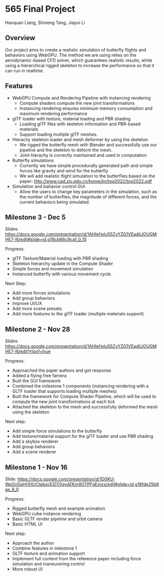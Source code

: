 # 565 Final Project

Haoquan Liang, Shineng Tang, Jiajun Li

## **Overview**

Our project aims to create a realistic simulation of butterfly flights and behaviors using WebGPU. The method we are using relies on the aerodynamic-based CFD solver, which guarantees realistic results, while using a hierarchical rigged skeleton to increase the performance so that it can run in realtime. 

## **Features**
- WebGPU Compute and Rendering Pipeline with instancing rendering
  - Compute shaders compute the new joint transformations
  - Instancing rendering ensures minimum memory consumption and maximum rendering performance
- glTF loader with texture, material loading and PBR shading
  - Loading glTF files with skeleton information and PBR-based materials
  - Support loading multiple glTF meshes.
- Hierachy skeleton loader and mesh deformer by using the skeleton
  - We rigged the butterfly mesh with Blender and successfully use our pipeline and the skeleton to deform the mesh.
  - Joint hierachy is correctly maintained and used in computation
- Butterfly simulations
  - Currently we have simple procedurally generated path and simple forces like gravity and wind for the butterfly
  - We will add realistic flight simulation to the butterflies based on the paper: http://www.cad.zju.edu.cn/home/jin/tog2022/tog2022.pdf 
- Simulation and bahavior control GUI
  - Allow the users to change key parameters in the simulation, such as the number of butterflies, the magnitude of different forces, and the current behaviors being simulated. 

## **Milestone 3 - Dec 5**
Slides: https://docs.google.com/presentation/d/1AHIefwlu55ZyYZG1VEadliJOUGMHE7-N/edit#slide=id.g19cb66c9ca1_0_15

Progress:
- glTF Texture/Material loading with PBR shading
- Skeleton hierarchy update in the Compute Shader
- Simple forces and movement simulation
- Instanced butterfly with various movement cycle.

Next Step:
- Add more forces simulations
- Add group behaviors
- Improve UI/UX
- Add more scene presets
- Add more features to the glTF loader (multiple materials support)

## **Milestone 2 - Nov 28**
Slides: https://docs.google.com/presentation/d/1AHIefwlu55ZyYZG1VEadliJOUGMHE7-N/edit?rtpof=true

Progress:
- Approached the paper authors and got response
- Added a flying free famera
- Built the GUI framework
- Combined the milestone 1 components (instancing rendering with a GLTF loader that supports loading multiple meshes)
- Built the framework for Compute Shader Pipeline, which will be used to compute the new joint transformations at each tick
- Attached the skeleton to the mesh and successfully deformed the mesh using the skeleton

Next step:
- Add simple force simulations to the butterfly
- Add texture/material support for the glTF loader and use PBR shading
- Add a skybox renderer
- Add group behaviors
- Add a scene renderer


## **Milestone 1 - Nov 16**

Slide: https://docs.google.com/presentation/d/1D0KU-Wp5UGeHj1HUCtebzcEjDT0gydEKm9OTPFgEmzs/edit#slide=id.g18fde25b9ae_9_0

Progress:
- Rigged butterfly mesh and example animation
- WebGPU cube instance rendering
- Basic GLTF render pipeline and orbit camera
- Basic HTML UI

Next step:
- Approach the author
- Combine features in milestone 1
- GLTF texture and animation support
- Implement full content from the reference paper including force simulation and maneuvering control
- More robust UI
